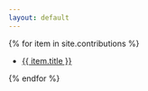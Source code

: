 ```yaml
---
layout: default
---
```


{% for item in site.contributions %}
<ul><li><a href="{{ item.path }}">{{ item.title }}</a></li></ul>
{% endfor %}
